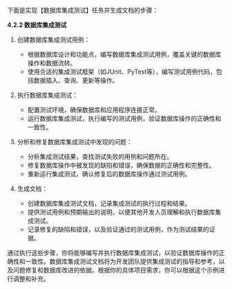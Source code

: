 下面是实现【数据库集成测试】任务并生成文档的步骤：

**4.2.2 数据库集成测试**

1. 创建数据库集成测试用例：

   - 根据数据库设计和功能点，编写数据库集成测试用例，覆盖关键的数据库操作和数据流转。
   - 使用合适的集成测试框架（如JUnit、PyTest等），编写测试用例代码，包括数据插入、查询、更新等操作。

2. 执行数据库集成测试：

   - 配置测试环境，确保数据库和应用程序连接正常。
   - 运行数据库集成测试，执行编写的测试用例，验证数据库操作的正确性和一致性。

3. 分析和修复数据库集成测试中发现的问题：

   - 分析集成测试结果，查找测试失败的用例和问题所在。
   - 修复数据库操作中被发现的缺陷和错误，确保数据的正确性和完整性。
   - 重新运行集成测试，确认修复后的数据库操作通过测试用例。

4. 生成文档：

   - 创建数据库集成测试文档，记录集成测试的执行过程和结果。
   - 提供测试用例和预期输出的说明，以便其他开发人员理解和执行数据库集成测试。
   - 记录修复的缺陷和错误，以及验证通过的测试用例，作为测试结果的证据。

通过执行这些步骤，你将能够编写并执行数据库集成测试，以验证数据库操作的正确性和一致性。数据库集成测试文档将为开发团队提供集成测试的指导和参考，以及问题修复和数据库改进的依据。根据你的具体项目需求，你可以根据这个示例进行调整和补充。
